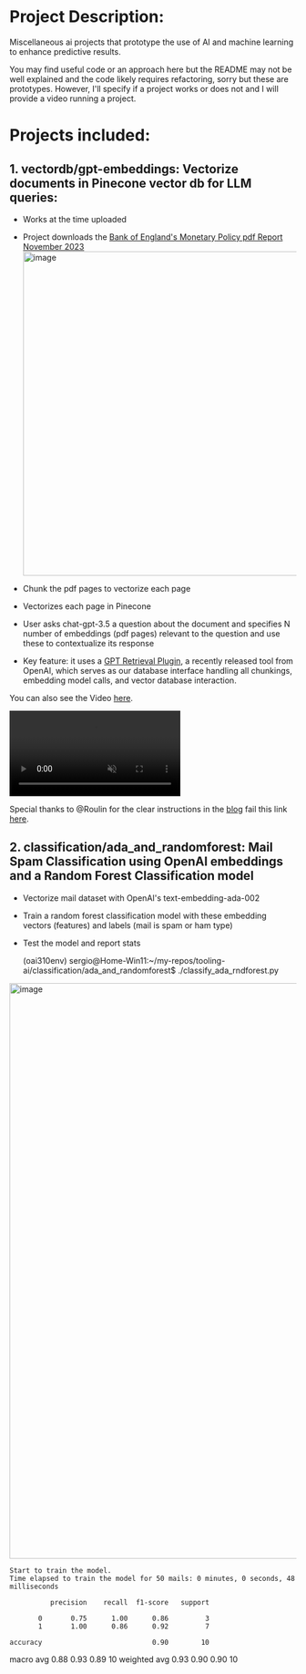 # Project Description: 
Miscellaneous ai projects that prototype the use of AI and machine learning to enhance predictive results.

You may find useful code or an approach here but the README may not be well explained and the code likely requires refactoring, sorry but these are prototypes.
However, I'll specify if a project works or does not and I will provide a video running a project.

# Projects included:
## 1. vectordb/gpt-embeddings: Vectorize documents in Pinecone vector db for LLM queries: 
  - Works at the time uploaded
  - Project downloads the [Bank of England's Monetary Policy pdf Report November 2023](https://www.bankofengland.co.uk/-/media/boe/files/monetary-policy-report/2023/november/monetary-policy-report-november-2023.pdf)
    <img width="569" alt="image" src="https://github.com/sergiosolorzano/tooling-ai/assets/24430655/88d17ae1-83ae-4d25-b5e7-6fa4e4216c68">

  - Chunk the pdf pages to vectorize each page
  - Vectorizes each page in Pinecone
  - User asks chat-gpt-3.5 a question about the document and specifies N number of embeddings (pdf pages) relevant to the question and use these to contextualize its response
  - Key feature: it uses a [GPT Retrieval Plugin](https://github.com/openai/chatgpt-retrieval-plugin), a recently released tool from OpenAI, which serves as our database interface handling all chunkings, embedding model calls, and vector database interaction.

  You can also see the Video [here](https://vimeo.com/886124664?share=copy).

<video src="https://github.com/sergiosolorzano/tooling-ai/assets/24430655/21bbd8d1-8749-43c7-b1fc-a7729d7f7f2a" controls="controls" muted="muted" playsinline="playsinline">
      </video>

  Special thanks to @Roulin for the clear instructions in the [blog](https://betterprogramming.pub/enhancing-chatgpt-with-infinite-external-memory-using-vector-database-and-chatgpt-retrieval-plugin-b6f4ea16ab8) fail this link [here](https://drive.google.com/file/d/1XQPwsg1pvsni_aT6386vrTTAqzjvgAy0/view?usp=sharing).

## 2. classification/ada_and_randomforest: Mail Spam Classification using OpenAI embeddings and a Random Forest Classification model
  - Vectorize mail dataset with OpenAI's text-embedding-ada-002
  - Train a random forest classification model with these embedding vectors (features) and labels (mail is spam or ham type)
  - Test the model and report stats

    (oai310env) sergio@Home-Win11:~/my-repos/tooling-ai/classification/ada_and_randomforest$ ./classify_ada_rndforest.py

<img width="1010" alt="image" src="https://github.com/sergiosolorzano/tooling-ai/assets/24430655/2ac3ddf7-b147-4a78-bf9f-1ff1015b4a87">

    Start to train the model.
    Time elapsed to train the model for 50 mails: 0 minutes, 0 seconds, 48 milliseconds

              precision    recall  f1-score   support

           0       0.75      1.00      0.86         3
           1       1.00      0.86      0.92         7

    accuracy                           0.90        10
   macro avg       0.88      0.93      0.89        10
weighted avg       0.93      0.90      0.90        10
    
